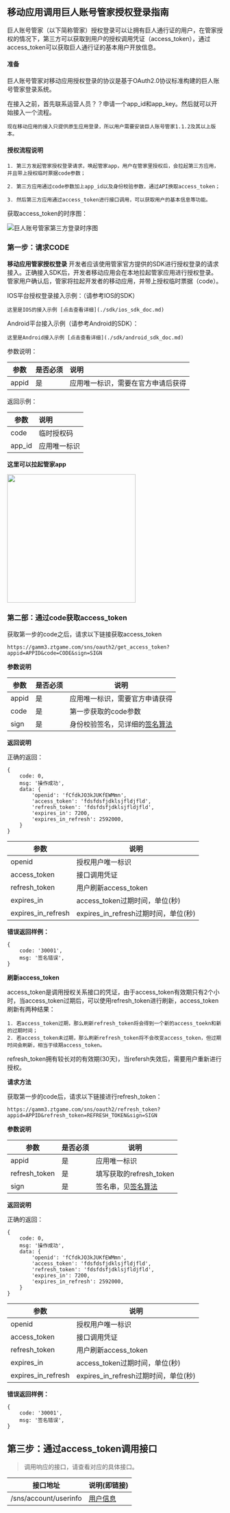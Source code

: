 ##  移动应用调用巨人账号管家授权登录指南

巨人账号管家（以下简称管家）授权登录可以让拥有巨人通行证的用户，在管家授权的情况下，第三方可以获取到用户的授权调用凭证（access_token），通过access_token可以获取巨人通行证的基本用户开放信息。

#### 准备

巨人账号管家对移动应用授权登录的协议是基于OAuth2.0协议标准构建的巨人账号管家登录系统。

在接入之前，首先联系运营人员？？申请一个app_id和app_key。然后就可以开始接入一个流程。

```
现在移动应用的接入只提供原生应用登录，所以用户需要安装巨人账号管家1.1.2及其以上版本。
```

#### 授权流程说明

```
1. 第三方发起管家授权登录请求，唤起管家app，用户在管家里授权后，会拉起第三方应用，并且带上授权临时票据code参数；

2. 第三方应用通过code参数加上app_id以及身份校验参数，通过API换取access_token；

3. 然后第三方应用通过access_token进行接口调用，可以获取用户的基本信息等功能。
```

获取access_token的时序图：

![巨人账号管家第三方登录时序图](./imgs/59fc3091e6301.png "巨人登录")


### 第一步：请求CODE

**移动应用管家授权登录**
开发者应该使用管家官方提供的SDK进行授权登录的请求接入。正确接入SDK后，开发者移动应用会在本地拉起管家应用进行授权登录。管家用户确认后，管家将拉起开发者的移动应用，并带上授权临时票据（code）。

IOS平台授权登录接入示例：（请参考IOS的SDK）
```
这里是IOS的接入示例 [点击查看详细](./sdk/ios_sdk_doc.md)
```

Android平台接入示例（请参考Android的SDK）：
```
这里是Android接入示例 [点击查看详细](./sdk/android_sdk_doc.md)
```

参数说明：

| 参数 | 是否必须| 说明 |
| --- | --- | :--- |
| appid| 是 | 应用唯一标识，需要在官方申请后获得 |

返回示例：

| 参数 |  说明 |
| --- | :---  |
| code | 临时授权码 |
| app_id | 应用唯一标识 |


**这里可以拉起管家app**

<img src='./imgs/auth_example.png' width='300'/>

### 第二部：通过code获取access_token

获取第一步的code之后，请求以下链接获取access_token

```
https://gamm3.ztgame.com/sns/oauth2/get_access_token?appid=APPID&code=CODE&sign=SIGN
```

**参数说明**

| 参数 | 是否必须| 说明 |
| ---  | ----   | ---  |
|appid | 是     | 应用唯一标识，需要官方申请获得 |
|code  | 是     | 第一步获取的code参数|
|sign  | 是     | 身份校验签名，见详细的[签名算法](./signAlgorithm.md) |

**返回说明**

正确的返回：
```
{
    code: 0,
    msg: '操作成功',
    data: {
        'openid': 'fCfdkJO3kJUKfEWMmn',
        'access_token': 'fdsfdsfjdklsjfldjfld',
        'refresh_token': 'fdsfdsfjdklsjfldjfld',
        'expires_in': 7200,
        'expires_in_refresh': 2592000,
    }
}
```

| 参数   | 说明  |
| ---    | ---   |
| openid | 授权用户唯一标识|
| access_token  | 接口调用凭证|
| refresh_token | 用户刷新access_token |
| expires_in    | access_token过期时间，单位(秒) |
| expires_in_refresh | expires_in_refresh过期时间，单位(秒)|

**错误返回样例：**
```
{
    code: '30001',
    msg: '签名错误',
}
```


**刷新access_token**

access_token是调用授权关系接口的凭证，由于access_token有效期只有2个小时，当access_token过期后，可以使用refresh_token进行刷新，access_token刷新有两种结果：
```
1. 若access_token过期，那么刷新refresh_token将会得到一个新的access_toekn和新的过期时间；
2. 若access_token未过期，那么刷新refresh_token将不会改变access_token，但过期时间会刷新，相当于续期access_token。
```

refresh_token拥有较长对的有效期(30天)，当refersh失效后，需要用户重新进行授权。

**请求方法**

获取第一步的code后，请求以下链接进行refresh_token：
```
https://gamm3.ztgame.com/sns/oauth2/refresh_token?appid=APPID&refresh_token=REFRESH_TOKEN&sign=SIGN
```

**参数说明**

| 参数 | 是否必须 | 说明  |
| ---  | ---     | ---  |
| appid| 是      | 应用唯一标识|
| refresh_token| 是| 填写获取的refresh_token|
| sign | 是| 签名串，见[签名算法](./signAlgorithm.md) |

**返回说明**

正确的返回：
```
{
    code: 0,
    msg: '操作成功',
    data: {
        'openid': 'fCfdkJO3kJUKfEWMmn',
        'access_token': 'fdsfdsfjdklsjfldjfld',
        'refresh_token': 'fdsfdsfjdklsjfldjfld',
        'expires_in': 7200,
        'expires_in_refresh': 2592000,
    }
}
```

| 参数   | 说明  |
| ---    | ---   |
| openid | 授权用户唯一标识|
| access_token  | 接口调用凭证|
| refresh_token | 用户刷新access_token |
| expires_in    | access_token过期时间，单位(秒) |
| expires_in_refresh | expires_in_refresh过期时间，单位(秒)|

**错误返回样例：**
```
{
    code: '30001',
    msg: '签名错误',
}
```


## 第三步：通过access_token调用接口

> 调用响应的接口，请查看对应的具体接口。

| 接口地址 | 说明(即链接) |
| ---     | ---  |
| /sns/account/userinfo| [用户信息](./apis/userinfo.md) |